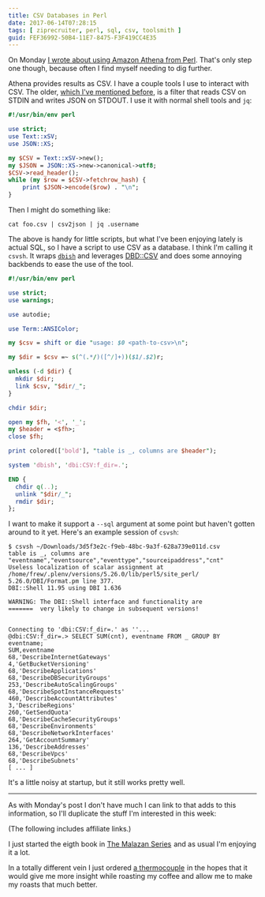 ```yaml
---
title: CSV Databases in Perl
date: 2017-06-14T07:28:15
tags: [ ziprecruiter, perl, sql, csv, toolsmith ]
guid: FEF36992-50B4-11E7-8475-F3F419CC4E35
---
```

On Monday [I wrote about using Amazon Athena from
Perl](/posts/using-amazon-athena-from-perl/).  That's only step one though,
because often I find myself needing to dig further.

<!--more-->

Athena provides results as CSV.  I have a couple tools I use to interact with
CSV.  The older, [which I've mentioned
before](/posts/day-to-day-tools/#csv2json-https-github-com-frioux-dotfiles-blob-c109ceb28ef9ab34ac35ca07d943049763fdacb5-bin-csv2json),
is a filter that reads CSV on STDIN and writes JSON on STDOUT.  I use it with
normal shell tools and `jq`:

``` perl
#!/usr/bin/env perl

use strict;
use Text::xSV;
use JSON::XS;

my $CSV = Text::xSV->new();
my $JSON = JSON::XS->new->canonical->utf8;
$CSV->read_header();
while (my $row = $CSV->fetchrow_hash) {
    print $JSON->encode($row) . "\n";
}
```

Then I might do something like:

```
cat foo.csv | csv2json | jq .username
```

The above is handy for little scripts, but what I've been enjoying lately is
actual SQL, so I have a script to use CSV as a database. I think I'm calling it
`csvsh`.  It wraps [`dbish`](https://metacpan.org/pod/DBI::Shell) and leverages
[DBD::CSV](https://metacpan.org/pod/DBD::CSV) and does some annoying backbends
to ease the use of the tool.

``` perl
#!/usr/bin/env perl

use strict;
use warnings;

use autodie;

use Term::ANSIColor;

my $csv = shift or die "usage: $0 <path-to-csv>\n";

my $dir = $csv =~ s(^(.*/)([^/]+))($1/.$2)r;

unless (-d $dir) {
  mkdir $dir;
  link $csv, "$dir/_";
}

chdir $dir;

open my $fh, '<', '_';
my $header = <$fh>;
close $fh;

print colored(['bold'], "table is _, columns are $header");

system 'dbish', 'dbi:CSV:f_dir=.';

END {
  chdir q(..);
  unlink "$dir/_";
  rmdir $dir;
};
```

I want to make it support a `--sql` argument at some point but haven't gotten
around to it yet.  Here's an example session of `csvsh`:

```
$ csvsh ~/Downloads/3d5f3e2c-f9eb-48bc-9a3f-628a739e011d.csv
table is _, columns are "eventname","eventsource","eventtype","sourceipaddress","cnt"
Useless localization of scalar assignment at /home/frew/.plenv/versions/5.26.0/lib/perl5/site_perl/
5.26.0/DBI/Format.pm line 377.
DBI::Shell 11.95 using DBI 1.636

WARNING: The DBI::Shell interface and functionality are
=======  very likely to change in subsequent versions!


Connecting to 'dbi:CSV:f_dir=.' as ''...
@dbi:CSV:f_dir=.> SELECT SUM(cnt), eventname FROM _ GROUP BY eventname;
SUM,eventname
68,'DescribeInternetGateways'
4,'GetBucketVersioning'
68,'DescribeApplications'
68,'DescribeDBSecurityGroups'
253,'DescribeAutoScalingGroups'
68,'DescribeSpotInstanceRequests'
460,'DescribeAccountAttributes'
3,'DescribeRegions'
260,'GetSendQuota'
68,'DescribeCacheSecurityGroups'
68,'DescribeEnvironments'
68,'DescribeNetworkInterfaces'
264,'GetAccountSummary'
136,'DescribeAddresses'
68,'DescribeVpcs'
68,'DescribeSubnets'
[ ... ]
```

It's a little noisy at startup, but it still works pretty well.

---

As with Monday's post I don't have much I can link to that adds to this
information, so I'll duplicate the stuff I'm interested in this week:

(The following includes affiliate links.)

I just started the eigth book in
<a target="_blank" href="https://www.amazon.com/gp/product/B00HL0MA3W/ref=as_li_tl?ie=UTF8&camp=1789&creative=9325&creativeASIN=B00HL0MA3W&linkCode=as2&tag=afoolishmanif-20&linkId=4adf7257ad865045c586e019e34aa593">The Malazan Series</a><img src="//ir-na.amazon-adsystem.com/e/ir?t=afoolishmanif-20&l=am2&o=1&a=B00HL0MA3W" width="1" height="1" border="0" alt="" style="border:none !important; margin:0px !important;" />
and as usual I'm enjoying it a lot.

In a totally different vein I just ordered
<a target="_blank" href="https://www.amazon.com/gp/product/B018QHQSB8/ref=as_li_tl?ie=UTF8&camp=1789&creative=9325&creativeASIN=B018QHQSB8&linkCode=as2&tag=afoolishmanif-20&linkId=9596369c129826b8979a250e7e65ad88">a thermocouple</a><img src="//ir-na.amazon-adsystem.com/e/ir?t=afoolishmanif-20&l=am2&o=1&a=B018QHQSB8" width="1" height="1" border="0" alt="" style="border:none !important; margin:0px !important;" />
in the hopes that it would give me more insight while roasting my coffee and
allow me to make my roasts that much better.
